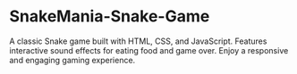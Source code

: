 # SnakeMania-Snake-Game
A classic Snake game built with HTML, CSS, and JavaScript. Features interactive sound effects for eating food and game over. Enjoy a responsive and engaging gaming experience.
